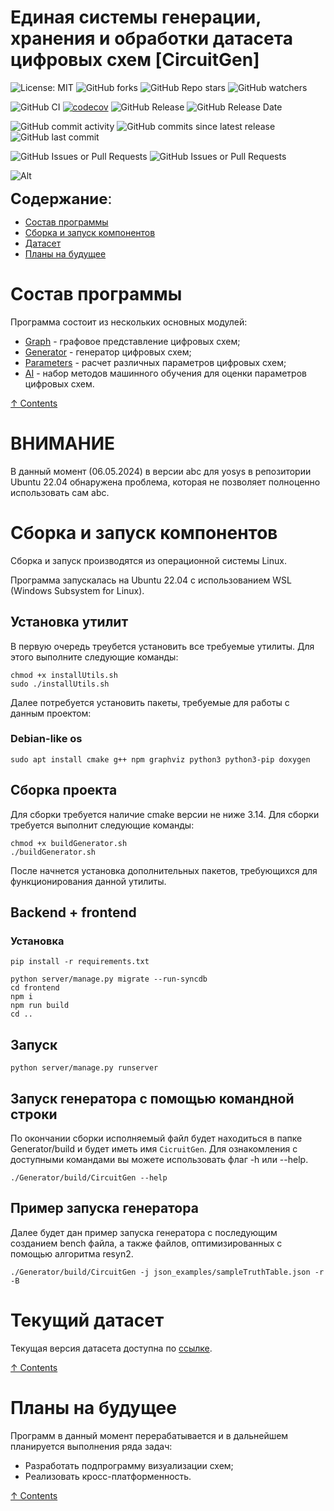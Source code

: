 # **Единая системы генерации, хранения и обработки датасета цифровых схем** [CircuitGen]

![License: MIT](https://img.shields.io/github/license/vvzunin/CircuitGen)
![GitHub forks](https://img.shields.io/github/forks/vvzunin/CircuitGen)
![GitHub Repo stars](https://img.shields.io/github/stars/vvzunin/CircuitGen)
![GitHub watchers](https://img.shields.io/github/watchers/vvzunin/CircuitGen)

![GitHub CI](https://github.com/vvzunin/CircuitGen/actions/workflows/ci.yml/badge.svg)
[![codecov](https://codecov.io/gh/vvzunin/CircuitGen/graph/badge.svg?token=U88U82QFX8)](https://codecov.io/gh/vvzunin/CircuitGen)
![GitHub Release](https://img.shields.io/github/v/release/vvzunin/CircuitGen)
![GitHub Release Date](https://img.shields.io/github/release-date/vvzunin/CircuitGen)

![GitHub commit activity](https://img.shields.io/github/commit-activity/m/vvzunin/CircuitGen)
![GitHub commits since latest release](https://img.shields.io/github/commits-since/vvzunin/CircuitGen/latest)
![GitHub last commit](https://img.shields.io/github/last-commit/vvzunin/CircuitGen)

![GitHub Issues or Pull Requests](https://img.shields.io/github/issues/vvzunin/CircuitGen)
![GitHub Issues or Pull Requests](https://img.shields.io/github/issues-pr/vvzunin/CircuitGen)

![Alt](https://repobeats.axiom.co/api/embed/393cee194e0d9302500fb5dc6551a537a5e49759.svg "Repobeats analytics image")

<font size="5">**Содержание**:</font>
<a name="content_rus"></a> 
- [Состав программы](#modules_rus)
- [Сборка и запуск компонентов](#build_rus)
- [Датасет](#dataset_rus)
- [Планы на будущее](#plans_rus)
    
# Состав программы
<a name="modules_rus"></a> 
Программа состоит из нескольких основных модулей:
- [Graph](https://github.com/vvzunin/CircuitGen_Graph) - графовое представление цифровых схем;
- [Generator](https://github.com/vvzunin/CircuitGen_Generator) - генератор цифровых схем;
- [Parameters](https://github.com/vvzunin/CircuitGen_Parameters) - расчет различных параметров цифровых схем;
- [AI](https://github.com/vvzunin/CircuitGen_AI) - набор методов машинного обучения для оценки параметров цифровых схем.

[&#8593; Contents](#content_rus)

# ВНИМАНИЕ
В данный момент (06.05.2024) в версии abc для yosys в репозитории Ubuntu 22.04 обнаружена проблема, которая не позволяет полноценно использовать сам abc. 

# Сборка и запуск компонентов
<a name="build_rus"></a> 

Сборка и запуск производятся из операционной системы Linux.

Программа запускалась на Ubuntu 22.04 с использованием WSL (Windows Subsystem for Linux).

## Установка утилит
В первую очередь треубется установить все требуемые утилиты. Для этого выполните следующие команды: 
```
chmod +x installUtils.sh
sudo ./installUtils.sh
```

Далее потребуется установить пакеты, требуемые для работы с данным проектом:

### Debian-like os
```
sudo apt install cmake g++ npm graphviz python3 python3-pip doxygen
```

## Сборка проекта
Для сборки требуется наличие cmake версии не ниже 3.14. Для сборки требуется выполнит следующие команды:
```
chmod +x buildGenerator.sh
./buildGenerator.sh
```
После начнется установка дополнительных пакетов, требующихся для функционирования данной утилиты.

## Backend + frontend
<a name="backend_frontend_rus"></a> 
### Установка
<a name="install_rus"></a> 
```
pip install -r requirements.txt

python server/manage.py migrate --run-syncdb
cd frontend
npm i
npm run build
cd ..
```

## Запуск
<a name="run_rus"></a> 
```
python server/manage.py runserver
```

## Запуск генератора с помощью командной строки
По окончании сборки исполняемый файл будет находиться в папке Generator/build и будет иметь имя `CicruitGen`. Для ознакомления с доступными командами вы можете использовать флаг -h или --help.

```
./Generator/build/CircuitGen --help
```

## Пример запуска генератора 
Далее будет дан пример запуска генератора с последующим созданием bench файла, а также файлов, оптимизированных с помощью алгоритма resyn2.

```
./Generator/build/CircuitGen -j json_examples/sampleTruthTable.json -r -B
```

# Текущий датасет
<a name="dataset_rus"></a>

Текущая версия датасета доступна по [ссылке](https://vvzunin.me:10003/d/s/tVFkjEa5dJVgkpNCMirx37WFS3vxKPgU/tWINRKjvi7TCinaI8i5arDSuCxhKzd-o-X7RAk_qacAo).

[&#8593; Contents](#content_rus)

# Планы на будущее
<a name="plans_rus"></a>
Программ в данный момент перерабатывается и в дальнейшем планируется выполнения ряда задач:
- Разработать подпрограмму визуализации схем;
- Реализовать кросс-платформенность.

[&#8593; Contents](#content_rus)
